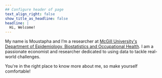 ```yaml
---
## Configure header of page
text_align_right: false
show_title_as_headline: false
headline: |
  Hi, Welcome!
---
```


<!-- this is a subheadline -->
My name is Moustapha and I’m a researcher at <a href="https://www.mcgill.ca/epi-biostat-occh/" target="_blank" rel="noopener noreferrer">McGill University's Department of Epidemiology, Biostatistics and Occupational Health</a>. 
I am a passionate economist and researcher dedicated to using data to tackle real-world challenges. 

You're in the right place to know more about me, so make yourself comfortable!

